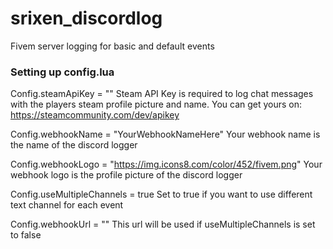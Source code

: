 # srixen_discordlog 
Fivem server logging for basic and default events

### Setting up config.lua

Config.steamApiKey = "" Steam API Key is required to log chat messages with the players steam profile picture and name. You can get yours on: https://steamcommunity.com/dev/apikey

Config.webhookName = "YourWebhookNameHere" Your webhook name is the name of the discord logger 

Config.webhookLogo = "https://img.icons8.com/color/452/fivem.png" Your webhook logo is the profile picture of the discord logger

Config.useMultipleChannels = true Set to true if you want to use different text channel for each event

Config.webhookUrl = "" This url will be used if useMultipleChannels is set to false
